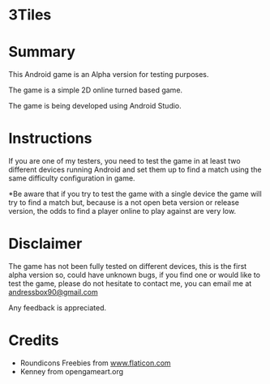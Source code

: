 # 3Tiles

# Summary

This Android game is an Alpha version for testing purposes. 

The game is a simple 2D online turned based game. 

The game is being developed using Android Studio.

# Instructions

If you are one of my testers, you need to test the game in at least two different devices running Android and set them up to find a match using the same difficulty configuration in game.

*Be aware that if you try to test the game with a single device the game will try to find a match but, because is a not open beta version or release version, the odds to find a player online to play against are very low.

# Disclaimer

The game has not been fully tested on different devices, this is the first alpha version so, could have unknown bugs, if you find one or would like to test the game, please do not hesitate to contact me, you can email me at andressbox90@gmail.com

Any feedback is appreciated.

# Credits

- Roundicons Freebies from www.flaticon.com
- Kenney from opengameart.org

